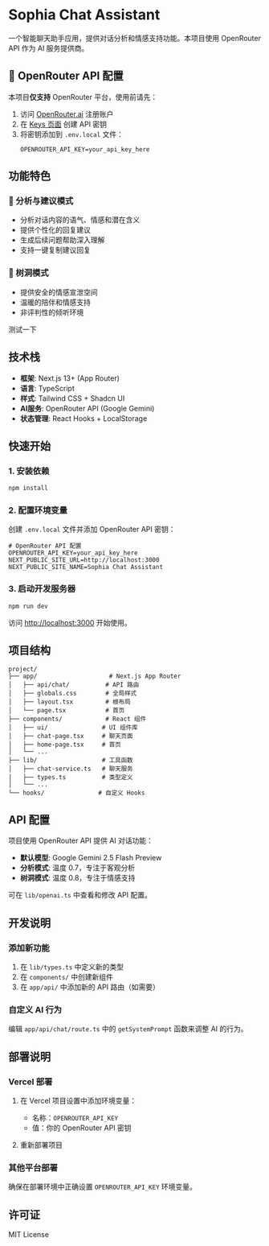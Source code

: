# Sophia Chat Assistant

一个智能聊天助手应用，提供对话分析和情感支持功能。本项目使用 OpenRouter API 作为 AI 服务提供商。

## 🔑 OpenRouter API 配置

本项目**仅支持** OpenRouter 平台，使用前请先：

1. 访问 [OpenRouter.ai](https://openrouter.ai/) 注册账户
2. 在 [Keys 页面](https://openrouter.ai/keys) 创建 API 密钥
3. 将密钥添加到 `.env.local` 文件：
   ```env
   OPENROUTER_API_KEY=your_api_key_here
   ```

## 功能特色

### 🎯 分析与建议模式
- 分析对话内容的语气、情感和潜在含义
- 提供个性化的回复建议
- 生成后续问题帮助深入理解
- 支持一键复制建议回复

### 🌿 树洞模式
- 提供安全的情感宣泄空间
- 温暖的陪伴和情感支持
- 非评判性的倾听环境

测试一下

## 技术栈

- **框架**: Next.js 13+ (App Router)
- **语言**: TypeScript
- **样式**: Tailwind CSS + Shadcn UI
- **AI服务**: OpenRouter API (Google Gemini)
- **状态管理**: React Hooks + LocalStorage

## 快速开始

### 1. 安装依赖

```bash
npm install
```

### 2. 配置环境变量

创建 `.env.local` 文件并添加 OpenRouter API 密钥：

```env
# OpenRouter API 配置
OPENROUTER_API_KEY=your_api_key_here
NEXT_PUBLIC_SITE_URL=http://localhost:3000
NEXT_PUBLIC_SITE_NAME=Sophia Chat Assistant
```

### 3. 启动开发服务器

```bash
npm run dev
```

访问 [http://localhost:3000](http://localhost:3000) 开始使用。

## 项目结构

```
project/
├── app/                    # Next.js App Router
│   ├── api/chat/          # API 路由
│   ├── globals.css        # 全局样式
│   ├── layout.tsx         # 根布局
│   └── page.tsx           # 首页
├── components/            # React 组件
│   ├── ui/               # UI 组件库
│   ├── chat-page.tsx     # 聊天页面
│   ├── home-page.tsx     # 首页
│   └── ...
├── lib/                  # 工具函数
│   ├── chat-service.ts   # 聊天服务
│   ├── types.ts          # 类型定义
│   └── ...
└── hooks/               # 自定义 Hooks
```

## API 配置

项目使用 OpenRouter API 提供 AI 对话功能：

- **默认模型**: Google Gemini 2.5 Flash Preview
- **分析模式**: 温度 0.7，专注于客观分析
- **树洞模式**: 温度 0.8，专注于情感支持

可在 `lib/openai.ts` 中查看和修改 API 配置。

## 开发说明

### 添加新功能

1. 在 `lib/types.ts` 中定义新的类型
2. 在 `components/` 中创建新组件
3. 在 `app/api/` 中添加新的 API 路由（如需要）

### 自定义 AI 行为

编辑 `app/api/chat/route.ts` 中的 `getSystemPrompt` 函数来调整 AI 的行为。

## 部署说明

### Vercel 部署

1. 在 Vercel 项目设置中添加环境变量：
   - 名称：`OPENROUTER_API_KEY`
   - 值：你的 OpenRouter API 密钥

2. 重新部署项目

### 其他平台部署

确保在部署环境中正确设置 `OPENROUTER_API_KEY` 环境变量。

## 许可证

MIT License 